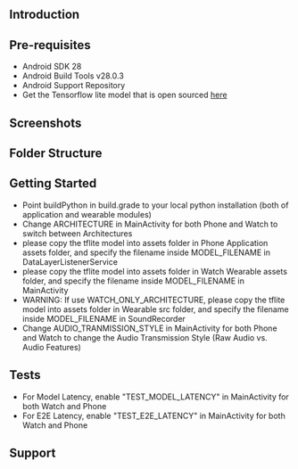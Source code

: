 
Introduction
------------

Pre-requisites
--------------
- Android SDK 28
- Android Build Tools v28.0.3
- Android Support Repository
- Get the Tensorflow lite model that is open sourced [here]()

Screenshots
-------------

Folder Structure
-------------

Getting Started
---------------

- Point buildPython in build.grade to your local python installation (both of application and wearable modules)
- Change ARCHITECTURE in MainActivity for both Phone and Watch to switch between Architectures
- please copy the tflite model into assets folder in Phone Application assets folder, and specify the filename inside MODEL_FILENAME in DataLayerListenerService
- please copy the tflite model into assets folder in Watch Wearable assets folder, and specify the filename inside MODEL_FILENAME in MainActivity
- WARNING: If use WATCH_ONLY_ARCHITECTURE, please copy the tflite model into assets folder in Wearable src folder, and specify the filename inside MODEL_FILENAME in SoundRecorder
- Change AUDIO_TRANMISSION_STYLE in MainActivity for both Phone and Watch to change the Audio Transmission Style (Raw Audio vs. Audio Features)


Tests
-------

- For Model Latency, enable "TEST_MODEL_LATENCY" in MainActivity for both Watch and Phone 
- For E2E Latency, enable "TEST_E2E_LATENCY" in MainActivity for both Watch and Phone

Support
-------

